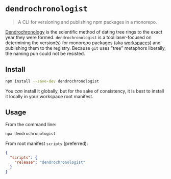 # `dendrochronologist`

> A CLI for versioning and publishing npm packages in a monorepo.

[Dendrochronology](https://en.wikipedia.org/wiki/Dendrochronology) is the scientific method of dating tree rings to the exact year they were formed. `dendrochronologist` is a tool laser-focused on determining the version(s) for monorepo packages (aka [workspaces](https://docs.npmjs.com/cli/v7/using-npm/workspaces)) and publishing them to the registry. Because `git` uses "tree" metaphors liberally, the naming pun could not be resisted.

## Install

```sh
npm install --save-dev dendrochronologist
```

You _can_ install it globally, but for the sake of consistency, it is best to install it locally in your workspace root manifest.

## Usage

From the command line:

```sh
npx dendrochronologist
```

From root manifest `scripts` (preferred):

```json
{
  "scripts": {
    "release": "dendrochronologist"
  }
}
```
